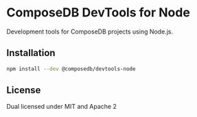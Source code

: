 # ComposeDB DevTools for Node

Development tools for ComposeDB projects using Node.js.

## Installation

```sh
npm install --dev @composedb/devtools-node
```

## License

Dual licensed under MIT and Apache 2
